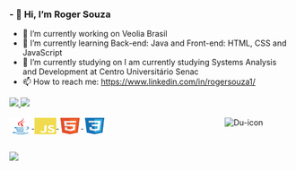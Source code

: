 ### - 👋 Hi, I’m Roger Souza

  - 🔭 I’m currently working on Veolia Brasil
  - 🌱 I’m currently learning Back-end: Java and Front-end: HTML, CSS and JavaScript
  - 👀 I’m currently studying on I am currently studying Systems Analysis and Development at Centro Universitário Senac
  - 📫 How to reach me: https://www.linkedin.com/in/rogersouza1/

<div>

<a href="[https://github.com/rafaballerini](https://github.com/RogerSouza1)">

<img height="180em" src="https://github-readme-stats.vercel.app/api?username=RogerSouza1&show_icons=false&theme=dark&include_all_commits=true&count_private=true"/>

<img height="180em" src="https://github-readme-stats.vercel.app/api/top-langs/?username=RogerSouza1&theme=dark"/>

 
</div>

<div style="display: inline_block"><br>
  <img align="center" alt="Du-Java" height="30" width="40" src="https://github.com/devicons/devicon/blob/master/icons/java/java-original.svg">
  <img align="center" alt="Du-Js" height="30" width="40" src="https://raw.githubusercontent.com/devicons/devicon/master/icons/javascript/javascript-plain.svg">
  <img align="center" alt="Du-HTML" height="30" width="40" src="https://raw.githubusercontent.com/devicons/devicon/master/icons/html5/html5-original.svg">
  
  <img align="center" alt="Du-CSS" height="30" width="40" src="https://raw.githubusercontent.com/devicons/devicon/master/icons/css3/css3-original.svg">
  <img align="right" alt="Du-icon"  height="120" width="120" src="https://media.discordapp.net/attachments/1073085015329619989/1156375600517349496/eububle.jpg?ex=6514be33&is=65136cb3&hm=b6b6d80bf3c36e2e6ad3a4458b9720eddba98ffa3fdbe003e64d9d54452bb1f0&=">

          
</div>
<br>
<div> 

 <a href="https://www.linkedin.com/in/rogersouza1/" target="_blank"><img src="https://img.shields.io/badge/-LinkedIn-%230077B5?style=for-the-badge&logo=linkedin&logoColor=white" target="_blank"></a> 

</a> 
</div>
